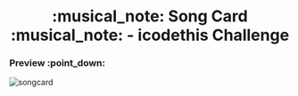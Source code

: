 <h1 align = "center">	:musical_note: Song Card 	:musical_note: - icodethis Challenge</h1>

<h3>Preview 	:point_down: </h3>

![songcard](https://user-images.githubusercontent.com/58648780/217801966-673c4e06-7f71-45f5-8df9-1176bbd244b3.png)
